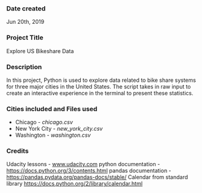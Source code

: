 ### Date created
Jun 20th, 2019

### Project Title 
Explore US Bikeshare Data

### Description
In this project, Python is used to explore data related to bike share systems for three major cities in the United States.  The script takes in raw input to create an interactive experience in the terminal to present these statistics.

### Cities included and Files used
* Chicago - _chicago.csv_
* New York City - _new_york_city.csv_
* Washington - _washington.csv_

### Credits
Udacity lessons - www.udacity.com
python documentation - https://docs.python.org/3/contents.html
pandas documentation - https://pandas.pydata.org/pandas-docs/stable/
Calendar from standard library https://docs.python.org/2/library/calendar.html

